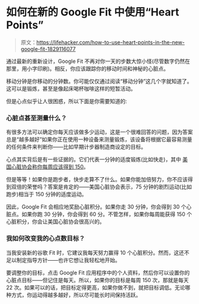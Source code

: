 # 如何在新的 Google Fit 中使用“Heart Points”

> 原文：<https://lifehacker.com/how-to-use-heart-points-in-the-new-google-fit-1829116077>

通过最新的重新设计，Google Fit 不再对你一天的步数大惊小怪(尽管数字仍然在那里，用小字印刷)。相反，你应该跟踪你的移动时间和神秘的心脏点。



移动分钟是你移动的分钟数。你可能仅仅通过阅读“移动分钟”这几个字就知道了。这可以是锻炼，甚至是像起床喝杯咖啡这样的短暂活动。

但是心点似乎让人很困惑，所以下面是你需要知道的:

### 心脏点甚至测量什么？

有很多方法可以确定你每天应该做多少运动，这是一个很难回答的问题，因为答案总是“越多越好”如果你正在使用一种设备来测量锻炼，该设备将根据它最容易测量的任何条件来判断你——比如早期计步器制造商设定的目标。

心点其实背后是有一些证据的。它们代表一分钟的适度锻炼(比如快走)，其中 [美国心脏协会称你每周应该得到 150](https://vitals.lifehacker.com/how-much-exercise-do-i-really-need-1823708126#_ga=2.120471691.262633695.1537192409-1456718367.1520458611)。

但是等等！如果你是跑步者，快步走算不了什么。如果你能加倍努力，你不应该得到双倍的荣誉吗？答案是肯定的——美国心脏协会表示，75 分钟的剧烈运动(比如跑步)相当于 150 分钟的适度运动。

因此，Google Fit 会相应地奖励心脏积分。如果你走 30 分钟，你会得到 30 个心脏点。如果你跑 30 分钟，你会得到 60 分。不管怎样，如果你每周能获得 150 个心脏积分，你会让美国心脏协会很高兴的。

### 我如何改变我的心点数目标？

当我安装新的谷歌 Fit 时，它建议我每天努力赢得 10 个心脏积分。然而，这还不足以制定指导方针——也许它想让我轻松地开始。

要调整你的目标，点击 Google Fit 应用程序中的个人资料，然后你可以设置你的心脏点目标——但记住是每天。所以，如果你的目标是每周 150 次，那就是每天 22 次。如果可以的话，把目标定得更高，如果你做不到，就把目标调低。无论哪种方式，你运动得越多越好，所以尽可能长时间保持活跃。